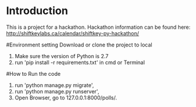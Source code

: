 # Introduction
This is a project for a hackathon. Hackathon information can be found here: <br>
http://shiftkeylabs.ca/calendar/shiftkey-py-hackathon/

#Environment setting
Download or clone the project to local<br>
1. Make sure the version of Python is 2.7
2. run 'pip install -r requirements.txt' in cmd or Terminal

#How to Run the code
1. run 'python manage.py migrate',
2. run 'python manage.py runserver',
3. Open Browser, go to 127.0.0.1:8000/polls/.
